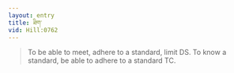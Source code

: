 ```yaml
---
layout: entry
title: ཐིག་
vid: Hill:0762
---
```

> To be able to meet, adhere to a standard, limit DS\. To know a standard, be able to adhere to a standard TC\.


